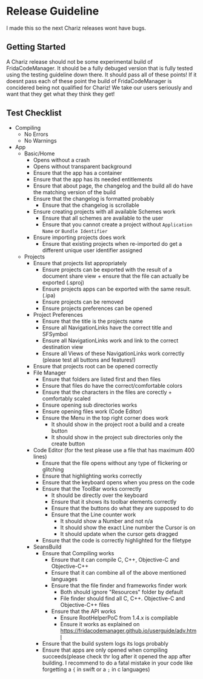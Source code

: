 # Release Guideline
I made this so the next Chariz releases wont have bugs.

## Getting Started
A Chariz release should not be some experimental build of FridaCodeManager. It should be a fully debuged version that is fully tested using the testing guideline down there. It should pass all of these points! If it doesnt pass each of these point the build of FridaCodeManager is concidered being not qualified for Chariz! We take our users seriously and want that they get what they think they get!

## Test Checklist
- Compiling
  - No Errors
  - No Warnings
- App
  - Basic/Home
    - Opens without a crash
    - Opens without transparent background
    - Ensure that the app has a container
    - Ensure that the app has its needed entitlements
    - Ensure that about page, the changelog and the build all do have the matching version of the build
    - Ensure that the changelog is formatted probably
      - Ensure that the changelog is scrollable
    - Ensure creating projects with all available Schemes work
      - Ensure that all schemes are available to the user
      - Ensure that you cannot create a project without `Application Name` or `Bundle Identifier`
    - Ensure importing projects does work
      - Ensure that existing projects when re-imported do get a different unique user identifier assigned
  - Projects
    - Ensure that projects list appropriately
      - Ensure projects can be exported with the result of a document share view + ensure that the file can actually be exported (.sproj)
      - Ensure projects apps can be exported with the same result. (.ipa)
      - Ensure projects can be removed
      - Ensure projects preferences can be opened
    - Project Preferences
      - Ensure that the title is the projects name
      - Ensure all NavigationLinks have the correct title and SFSymbol
      - Ensure all NavigationLinks work and link to the correct destination view
      - Ensure all Views of these NavigationLinks work correctly (please test all buttons and features!)
    - Ensure that projects root can be opened correctly
    - File Manager
      - Ensure that folders are listed first and then files
      - Ensure that files do have the correct/comfortable colors
      - Ensure that the characters in the files are corectly + comfortably scaled
      - Ensure opening sub directories works
      - Ensure opening files work (Code Editor)
      - Ensure the Menu in the top right corner does work
        - It should show in the project root a build and a create button
        - It should show in the project sub directories only the create button
    - Code Editor (for the test please use a file that has maximum 400 lines)
      - Ensure that the file opens without any type of flickering or glitching
      - Ensure that highlighting works correctly
      - Ensure that the keyboard opens when you press on the code
      - Ensure that the ToolBar works correctly
        - It should be directly over the keyboard
        - Ensure that it shows its toolbar elements correctly
        - Ensure that the buttons do what they are supposed to do
        - Ensure that the Line counter work
          - It should show a Number and not n/a
          - It should show the exact Line number the Cursor is on
          - It should update when the cursor gets dragged
      - Ensure that the code is correctly highlighted for the filetype
    - SeansBuild
      - Ensure that Compiling works
        - Ensure that it can compile C, C++, Objective-C and Objective-C++
        - Ensure that it can combine all of the above mentioned languages
        - Ensure that the file finder and frameworks finder work
          - Both should ignore "Resources" folder by default
          - File finder should find all C, C++. Objective-C and Objective-C++ files
        - Ensure that the API works
          - Ensure RootHelperPoC from 1.4.x is compilable
          - Ensure it works as explained on https://fridacodemanager.github.io/userguide/adv.html
      - Ensure that the build system logs its logs probably
      - Ensure that apps are only opened when compiling succeeds(please check thr log after it opened the app after building. I recommend to do a fatal mistake in your code like forgetting a `{` in swift or a `;` in c languages)
